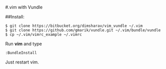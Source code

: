 #.vim with Vundle

##Install:

    $ git clone https://bitbucket.org/dimsharav/vim_vundle ~/.vim
    $ git clone https://github.com/gmarik/vundle.git ~/.vim/bundle/vundle
    $ cp ~/.vim/vimrc_example ~/.vimrc

Run **vim** and type 

    :BundleInstall

Just restart vim.
